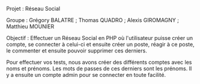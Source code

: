Projet : Réseau Social

Groupe : Grégory BALATRE ; Thomas QUADRO ; Alexis GIROMAGNY ; Matthieu MOUNIER

Objectif : Effectuer un Réseau Social en PHP où l'utilisateur puisse créer un compte, se connecter à celui-ci et ensuite créer un poste, réagir à ce poste, le commenter
et ensuite pouvoir supprimer ces derniers.

Pour effectuer vos tests, nous avons créer des différents comptes avec les noms et prénoms. Les mots de passes de ces derniers sont les prénoms. Il y a ensuite un compte 
admin pour se connecter en toute facilité.